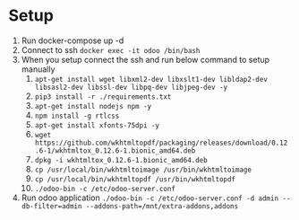 # Setup
1. Run docker-compose up -d
2. Connect to ssh `docker exec -it odoo /bin/bash`
3. When you setup connect the ssh and run below command to setup manually
   1. `apt-get install wget libxml2-dev libxslt1-dev libldap2-dev libsasl2-dev libssl-dev libpq-dev libjpeg-dev -y`
   2. `pip3 install -r ./requirements.txt`
   3. `apt-get install nodejs npm -y`
   4. `npm install -g rtlcss`
   5. `apt-get install xfonts-75dpi -y`
   6. `wget https://github.com/wkhtmltopdf/packaging/releases/download/0.12.6-1/wkhtmltox_0.12.6-1.bionic_amd64.deb`
   7. `dpkg -i wkhtmltox_0.12.6-1.bionic_amd64.deb`
   8. `cp /usr/local/bin/wkhtmltoimage /usr/bin/wkhtmltoimage`
   9. `cp /usr/local/bin/wkhtmltopdf /usr/bin/wkhtmltopdf`
   10. `./odoo-bin -c /etc/odoo-server.conf`
4. Run odoo application
   `./odoo-bin -c /etc/odoo-server.conf -d admin --db-filter=admin --addons-path=/mnt/extra-addons,addons`